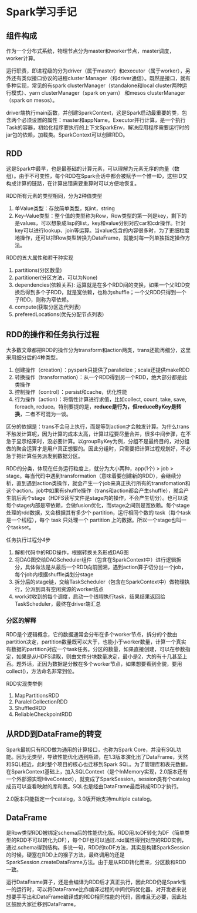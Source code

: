 Spark学习手记
==
组件构成
--
作为一个分布式系统，物理节点分为master和worker节点，master调度，worker计算。

运行职责，即进程级的分为driver（属于master）和executor（属于worker），另外还有类似接口协议的进程cluster Manager（和driver通信）。既然是接口，就有多种实现，常见的有spark clusterManager（standalone和local cluster两种运行模式）、yarn clusterManager（spark on yarn） 和mesos clusterManager（spark on mesos）。

driver端执行main函数，并创建SparkContext，这是Spark启动最重要的类，包含两个必须设置的属性：master和appName。Executor并行计算，是一个执行Task的容器，初始化程序要执行的上下文SparkEnv，解决应用程序需要运行时的jar包的依赖，加载类。SparkContext可以创建RDD。

RDD
--
这是Spark中最早，也是最基础的计算元素，可以理解为元素无序的向量（数组）。由于不可变性，每个RDD在Spark会话中都会被赋予一个惟一ID，这些ID又构成计算的链路，在计算出错需要重算时可以方便地恢复。

RDD所有元素的类型相同，分为2种值类型

1. 单Value类型：存放简单类型，如int，string
2. Key-Value类型：整个值的类型称为Row，Row类型的第一列是key，剩下的是values，可以想象成lisp的list，key和value分别对应car和cdr操作。针对key可以进行lookup、join等运算。当value包含的内容很多时，为了更细粒度地操作，还可以把Row类型转换为DataFrame，就能对每一列单独指定操作方法。

RDD的五大属性和若干种实现

1. partitions(分区数量)
2. partitioner(分区方法，可以为None)
3. dependencies(依赖关系): 运算就是在多个RDD间的变换，如果一个父RDD变换后得到多个子RDD，就是宽依赖，也称为shuffle；一个父RDD只得到一个子RDD，则称为窄依赖。
4. compute(获取分区迭代列表)
5. preferedLocations(优先分配节点列表) 

RDD的操作和任务执行过程
--
大多数文章都把RDD的操作分为transform和action两类，trans还能再细分，这里采用细分后的4种类型。

1. 创建操作（creation）：pyspark只提供了parallelize；scala还提供makeRDD
2. 转换操作（transformation）：从一个RDD得到另一个RDD，绝大部分都是此类操作
3. 控制操作（control）：persist和cache，优化性能
4. 行为操作（action）：将惰性计算进行求值，比如collect, count, take, save, foreach, reduce。特别要提的是，**reduce是行为，但reduceByKey是转换**，二者不可混为一谈。

区分的依据是：trans不会马上执行，而是等到action才会触发计算。为什么trans不触发计算呢，因为计算的成本太高，计算过程要尽量合并，很多中间步骤，在不急于显示结果时，没必要计算。以groupByKey为例，分组不是最终目的，对分组做的聚合运算才是用户真正想要的。因此分组时，只需要把计算过程规划好，不必急于把计算任务派发到数据分区。

RDD的分类，体现在任务运行粒度上，就分为大小两种，app(1个) > job > stage。每当代码中遇到transformation（意味着要创建新的RDD），会继续分析，直到遇到action类操作，就会产生一个job来真正执行所有的transfomation和这个action。job中如果有shuffle操作（trans和action都会产生shuffle），就会产生前后两个stage（HDFS读写文件是stage内的操作，不会产生切分）。也可以说每个stage内部是窄依赖，会做fusion优化，而stage之间则是宽依赖。每个stage处理的rdd数据，又会根据其有多少个 partition，运行相同个数的 task（每个task是一个线程），每个 task 只处理一个 partition 上的数据。所以一个stage也叫一个taskset。

任务执行过程分4步

1. 解析代码中的RDD操作，根据转换关系形成DAG图
2. 将DAG图交给DAGScheduler组件（包含在SparkContext中）进行逻辑拆分，具体做法是从最后一个RDD向前回溯，遇到action算子切分出一个job，每个job内根据shuffle类划分stage
3. 拆分后的stage链，交给TaskScheduler（包含在SparkContext中）做物理执行，分派到具有空闲资源的worker结点
4. work对收到的每个调度，启动一个线程执行task，结果结果返回给TaskScheduler，最终在driver端汇总

### 分区的解释

RDD是个逻辑概念，它的数据通常会分布在多个worker节点，拆分的个数由partition决定，partition数量既可以大于，也能小于worker数量，计算一个真实有数据的partition对应一个task任务。分区的数量，如果直接创建，可以在参数指定，如果是从HDFS读取，则由文件分块数量决定，最小是2，大的有十几甚至上百。题外话，正因为数据是分散在多个worker节点，如果想要看到全貌，要用collect()，方法命名非常到位。

RDD实现类举例

1. MapPartitionsRDD
2. ParalellCollectionRDD
2. ShuffledRDD
3. ReliableCheckpointRDD

从RDD到DataFrame的转变
--
Spark最初只有RDD做为通用的计算接口，也称为Spark Core，并没有SQL功能。因为无类型，导致性能优化遇到瓶颈，在1.3版本演化出了DataFrame，天然和SQL相近，此时整个项目的核心也迁移到Spark SQL。为了管理库和表元数据，在SparkContext基础上，加入SQLContext（是个InMemory实现，2.0版本还有一个外部源实现HiveContext），就变成了SparkSession。session类有个catalog成员可以查看映射的库和表。SQL也是经由DataFrame最后转成RDD才执行。

2.0版本只能指定一个catalog，3.0版开始支持multiple catalog。

DataFrame
--
是Row类型RDD被绑定schema后的性能优化版。RDD用.toDF转化为DF（简单类型的RDD不可以转化为DF），每个DF也可以通过.rdd属性得到对应的RDD实例，通过.schema得到结构。多说一句，RDD的toDF方法，其实是构建SparkSession的时候，硬塞在RDD上的猴子方法，最终调用的还是SparkSession.createDataFrame方法。由于是从RDD转化而来，分区数和RDD一致。

运行DataFrame算子，还是会编译为RDD后才真正执行，因此RDD仍是Spark惟一的运行时，可以将DataFrame比作编译过程的中间代码优化器。对开发者来说想要手写出和DataFrame编译成的RDD相同性能的代码，困难且无必要，因此社区鼓励大家迁移到DataFrame。